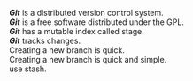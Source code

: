 __*Git*__ is a distributed version control system.<br />
__*Git*__ is a free software distributed under the GPL.<br />
__*Git*__ has a mutable index called stage.<br />
__*Git*__ tracks changes.<br />
Creating a new branch is quick.<br />
Creating a new branch is quick and simple.<br />
use stash.<br />